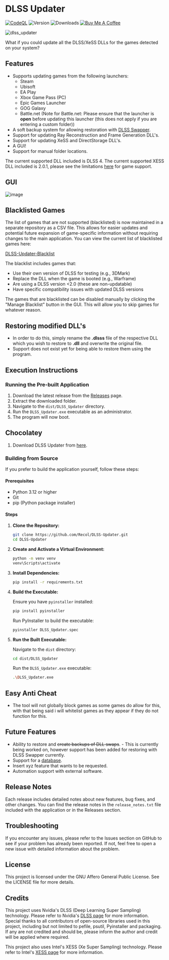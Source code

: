# DLSS Updater

[![CodeQL](https://github.com/Recol/DLSS-Updater/actions/workflows/github-code-scanning/codeql/badge.svg)](https://github.com/Recol/DLSS-Updater/actions?query=workflow%3ACodeQL)
![Version](./version.svg)
![Downloads](https://img.shields.io/badge/Downloads-39969-blue)
[![Buy Me A Coffee](https://img.shields.io/badge/Buy%20Me%20A%20Coffee-donate-yellow.svg)](https://buymeacoffee.com/decouk)


![dlss_updater](https://github.com/user-attachments/assets/b7d7fb4d-e204-412d-8e92-61a7173abfaf)

What if you could update all the DLSS/XeSS DLLs for the games detected on your system?
## Features

- Supports updating games from the following launchers:
  - Steam
  - Ubisoft
  - EA Play
  - Xbox Game Pass (PC)
  - Epic Games Launcher
  - GOG Galaxy
  - Battle.net (Note for Battle.net: Please ensure that the launcher is **open** before updating this launcher (this does not apply if you are entering a custom folder))
- A soft backup system for allowing restoration with [DLSS Swapper](https://github.com/beeradmoore/dlss-swapper).
- Support for updating Ray Reconstruction and Frame Generation DLL's.
- Support for updating XeSS and DirectStorage DLL's.
- A GUI!
- Support for manual folder locations.


The current supported DLL included is DLSS 4.
The current supported XESS DLL included is 2.0.1, please see the limitations [here](https://github.com/intel/xess/releases/tag/v2.0.1) for game support.

## GUI
![image](https://github.com/user-attachments/assets/5cd37173-d96b-4e0f-b3fa-08702222d1b6)

## Blacklisted Games

The list of games that are not supported (blacklisted) is now maintained in a separate repository as a CSV file. This allows for easier updates and potential future expansion of game-specific information without requiring changes to the main application. You can view the current list of blacklisted games here:

[DLSS-Updater-Blacklist](https://github.com/Recol/DLSS-Updater-Whitelist/blob/main/whitelist.csv)

The blacklist includes games that:
- Use their own version of DLSS for testing (e.g., 3DMark)
- Replace the DLL when the game is booted (e.g., Warframe)
- Are using a DLSS version <2.0 (these are non-updatable)
- Have specific compatibility issues with updated DLSS versions

The games that are blacklisted can be disabled manually by clicking the "Manage Blacklist" button in the GUI. This will allow you to skip games for whatever reason.

## Restoring modified DLL's
- In order to do this, simply rename the **.dlsss** file of the respective DLL which you wish to restore to **.dll** and overwrite the original file. 
- Support does not exist yet for being able to restore them using the program.

## Execution Instructions

### Running the Pre-built Application

1. Download the latest release from the [Releases](https://github.com/Recol/DLSS-Updater/releases) page.
2. Extract the downloaded folder.
3. Navigate to the `dist/DLSS_Updater` directory.
4. Run the `DLSS_Updater.exe` executable as an administrator.
5. The program will now boot.

## Chocolatey

1. Download DLSS Updater from [here](https://community.chocolatey.org/packages/dlss-updater/).


### Building from Source

If you prefer to build the application yourself, follow these steps:

#### Prerequisites

- Python 3.12 or higher
- Git
- pip (Python package installer)

#### Steps

1. **Clone the Repository:**

    ```sh
    git clone https://github.com/Recol/DLSS-Updater.git
    cd DLSS-Updater
    ```

2. **Create and Activate a Virtual Environment:**

    ```sh
    python -m venv venv
    venv\Scripts\activate
    ```

3. **Install Dependencies:**

    ```sh
    pip install -r requirements.txt
    ```

4. **Build the Executable:**

    Ensure you have `pyinstaller` installed:

    ```sh
    pip install pyinstaller
    ```

    Run PyInstaller to build the executable:

    ```sh
    pyinstaller DLSS_Updater.spec
    ```

5. **Run the Built Executable:**

    Navigate to the `dist` directory:

    ```sh
    cd dist/DLSS_Updater
    ```

    Run the `DLSS_Updater.exe` executable:

    ```sh
    .\DLSS_Updater.exe
    ```

## Easy Anti Cheat
- The tool will not globally block games as some games do allow for this, with that being said i will whitelist games as they appear if they do not function for this.

## Future Features

- Ability to restore and ~~create backups of DLL swaps~~. - This is currently being worked on, however support has been added for restoring with DLSS Swapper currently.
- Support for a [database](https://github.com/Recol/DLSS-Updater/issues/9).
- Insert xyz feature that wants to be requested.
- Automation support with external software.

## Release Notes

Each release includes detailed notes about new features, bug fixes, and other changes. You can find the release notes in the `release_notes.txt` file included with the application or in the Releases section.

## Troubleshooting

If you encounter any issues, please refer to the Issues section on GitHub to see if your problem has already been reported. If not, feel free to open a new issue with detailed information about the problem.

## License

This project is licensed under the GNU Affero General Public License. See the LICENSE file for more details.

## Credits

This project uses Nvidia's DLSS (Deep Learning Super Sampling) technology. Please refer to Nvidia's [DLSS page](https://www.nvidia.com/en-us/geforce/technologies/dlss/) for more information. Special thanks to all contributors of open-source libraries used in this project, including but not limited to pefile, psutil, Pyinstaller and packaging. If any are not credited and should be, please inform the author and credit will be applied where required.

This project also uses Intel's XESS (Xe Super Sampling) technology. Please refer to Intel's [XESS page](https://www.intel.com/content/www/us/en/content-details/726651/intel-xe-super-sampling-xess-an-ai-based-upscaling-for-real-time-rendering.html?wapkw=xess) for more information.
